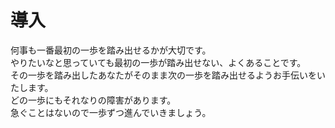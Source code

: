 # 導入 

何事も一番最初の一歩を踏み出せるかが大切です。  
やりたいなと思っていても最初の一歩が踏み出せない、よくあることです。  
その一歩を踏み出したあなたがそのまま次の一歩を踏み出せるようお手伝いをいたします。  
どの一歩にもそれなりの障害があります。  
急ぐことはないので一歩ずつ進んでいきましょう。



